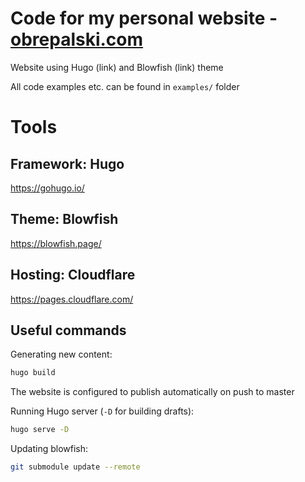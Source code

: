 # Code for my personal website - [obrepalski.com](https://obrepalski.com/)

Website using Hugo (link) and Blowfish (link) theme

All code examples etc. can be found in `examples/` folder

# Tools

## Framework: Hugo
https://gohugo.io/

## Theme: Blowfish
https://blowfish.page/

## Hosting: Cloudflare
https://pages.cloudflare.com/

## Useful commands

Generating new content:
```bash
hugo build
```

The website is configured to publish automatically on push to master

Running Hugo server (`-D` for building drafts):
```bash
hugo serve -D
```

Updating blowfish:
```bash
git submodule update --remote
```